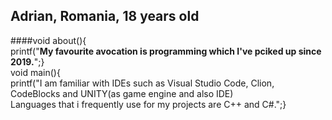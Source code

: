 ## Adrian, Romania, 18 years old
####void about(){<br />
  printf("**My favourite avocation is programming which I've pciked up since 2019.**";} <br />
void main(){ <br />
  printf("I am familiar with IDEs such as Visual Studio Code, Clion, CodeBlocks and UNITY(as game engine and also IDE)<br />
  Languages that i frequently use for my projects are C++ and C#.";}<br />

